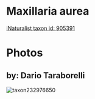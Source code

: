 
Maxillaria aurea
================
  
[iNaturalist taxon id: 905391](https://www.inaturalist.org/taxa/905391)
# Photos

## by: Dario Taraborelli
  
![taxon232976650](https://inaturalist-open-data.s3.amazonaws.com/photos/249699257/medium.jpg)